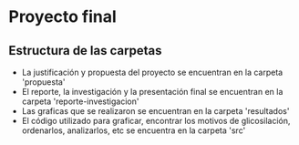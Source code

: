 # Proyecto final 

## Estructura de las carpetas 
* La justificación y propuesta del proyecto se encuentran en la carpeta 'propuesta'
* El reporte, la investigación y la presentación final se encuentran en la carpeta 'reporte-investigacion'
* Las graficas que se realizaron se encuentran en la carpeta 'resultados'
* El código utilizado para graficar, encontrar los motivos de glicosilación, ordenarlos, analizarlos, etc se encuentra en la carpeta 'src'
